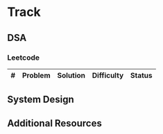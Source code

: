 # Track

## DSA

### Leetcode
| # | Problem | Solution | Difficulty | Status |
|---|---------|----------|------------|--------|

## System Design

## Additional Resources
